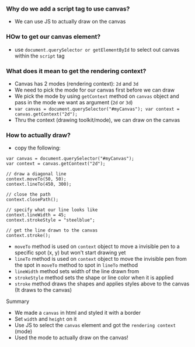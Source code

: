 ### Why do we add a script tag to use canvas?
- We can use JS to actually draw on the canvas

### HOw to get our canvas element?
- use `document.querySelector or getElementById` to select out canvas within the `script` tag

### What does it mean to get the rendering context?
- Canvas has 2 modes (rendering context): `2d` and `3d` 
- We need to pick the mode for our canvas first before we can draw
- We pick the mode by using `getContext` method on `canvas` object and pass in the mode we want as argument (`2d` or `3d`)
- `var canvas = document.querySelector("#myCanvas");
var context = canvas.getContext("2d");`
- Thru the context (drawing toolkit/mode), we can draw on the canvas


### How to actually draw?
- copy the following: 
```
var canvas = document.querySelector("#myCanvas");
var context = canvas.getContext("2d");

// draw a diagonal line
context.moveTo(50, 50);
context.lineTo(450, 300);
 
// close the path
context.closePath();
 
// specify what our line looks like
context.lineWidth = 45;
context.strokeStyle = "steelblue";
 
// get the line drawn to the canvas
context.stroke();
```
- `moveTo` method is used on `context` object to move a invisible pen to a specific spot (x, y) but won't start drawing yet
- `lineTo` method is used on `context` object to move the invisible pen from the spot in `moveTo` method to spot in `lineTo` method
- `lineWidth` method sets width of the line drawn from 
- `strokeStyle` method sets the shape or line color when it is applied 
- `stroke` method draws the shapes and applies styles above to the canvas (It draws to the canvas)

Summary 
- We made a `canvas` in html and styled it with a border 
- Set `width` and `height` on it
- Use JS to select the `canvas` element and got the `rendering context` (mode) 
- Used the mode to actually draw on the canvas!